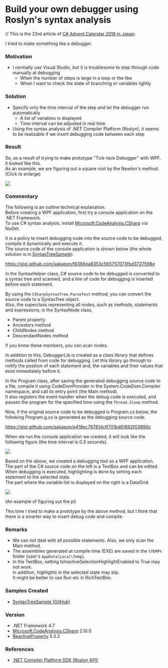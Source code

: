 # Build your own debugger using Roslyn's syntax analysis
// This is the 23rd article of [C# Advent Calendar 2018 in Japan](https://qiita.com/advent-calendar/2018/c-sharp).

I tried to make something like a debugger.

### Motivation
- I normally use Visual Studio, but it is troublesome to step through code manually at debugging
  - When the number of steps is large in a loop or the like
  - When I want to check the state of branching or variables lightly

### Solution
- Specify only the time interval of the step and let the debugger run automatically
  - A list of variables is displayed
  - Time interval can be adjusted in real time
- Using the syntax analysis of .NET Compiler Platform (Roslyn), it seems to be realizable if we insert debugging code between each step

### Result
So, as a result of trying to make prototype "Tick-tack Debugger" with WPF, it looked like this.  
As an example, we are figuring out a square root by the Newton's method. (Click to enlarge)

![](https://github.com/sakapon/Samples-2018/blob/master/Images/SyntaxTreeSample/TickTackDebugger.gif)

### Commentary
The following is an outline technical explanation.  
Before creating a WPF application, first try a console application on the .NET Framework.  
To use C# syntax analysis, install [Microsoft.CodeAnalysis.CSharp](https://www.nuget.org/packages/Microsoft.CodeAnalysis.CSharp) via NuGet.

It is a policy to insert debugging code into the source code to be debugged, compile it dynamically and execute it.  
The source code of the console application is shown below (the whole solution is in [SyntaxTreeSample](https://github.com/sakapon/Samples-2018/tree/master/SyntaxTreeSample)).

https://gist.github.com/sakapon/f6366ea8353c565757073fbd3727598e

In the SyntaxHelper class, C# source code to be debugged is converted to a syntax tree and scanned, and a line of code for debugging is inserted before each statement.

By using the `CSharpSyntaxTree.ParseText` method, you can convert the source code to a SyntaxTree object.  
Also, the superclass representing all nodes, such as methods, statements and expressions, is the SyntaxNode class,
- Parent property
- Ancestors method
- ChildNodes method
- DescendantNodes method

if you know these members, you can scan nodes.

In addition to this, DebuggerLib is created as a class library that defines methods called from code for debugging.
Let this library go through to notify the position of each statement and, the variables and their values that exist immediately before it.

In the Program class, after saving the generated debugging source code to a file, compile it using CodeDomProvider in the System.CodeDom.Compiler namespace, and call its entry point (the Main method).  
It also registers the event handler when the debug code is executed, and pauses the program for the specified time using the `Thread.Sleep` method.

Now, if the original source code to be debugged is Program.cs below, the following Program.g.cs is generated as the debugging source code.

https://gist.github.com/sakapon/e418ec76781dcff701bd61692f03890c

When we run the console application we created, it will look like the following figure (the time interval is 0.3 seconds).

![](https://github.com/sakapon/Samples-2018/blob/master/Images/SyntaxTreeSample/DebuggerConsole.gif)

Based on the above, we created a debugging tool as a WPF application.  
The part of the C# source code on the left is a TextBox and can be edited.
When debugging is executed, highlighting is done by setting each statement to the selected state.  
The part where the variable list is displayed on the right is a DataGrid.

![](https://github.com/sakapon/Samples-2018/blob/master/Images/SyntaxTreeSample/TickTackDebugger-Pi.png)

(An example of figuring out the pi)

This time I tried to make a prototype by the above method, but I think that there is a smarter way to insert debug code and compile.

### Remarks
- We can not deal with all possible statements. Also, we only scan the Main method.
- The assemblies generated at compile time (EXE) are saved in the `%TEMP%` folder (user's `AppData\Local\Temp`).
- In the TextBox, setting IsInactiveSelectionHighlightEnabled to True may not work.  
  In addition, highlights in the selected state may slip.  
  It might be better to use Run etc in RichTextBox.

### Samples Created
- [SyntaxTreeSample (GitHub)](https://github.com/sakapon/Samples-2018/tree/master/SyntaxTreeSample)

### Version
- .NET Framework 4.7
- [Microsoft.CodeAnalysis.CSharp](https://www.nuget.org/packages/Microsoft.CodeAnalysis.CSharp) 2.10.0
- [ReactiveProperty](https://www.nuget.org/packages/ReactiveProperty/) 5.3.2

### References
- [.NET Compiler Platform SDK (Roslyn API)](https://docs.microsoft.com/en-us/dotnet/csharp/roslyn-sdk/)
